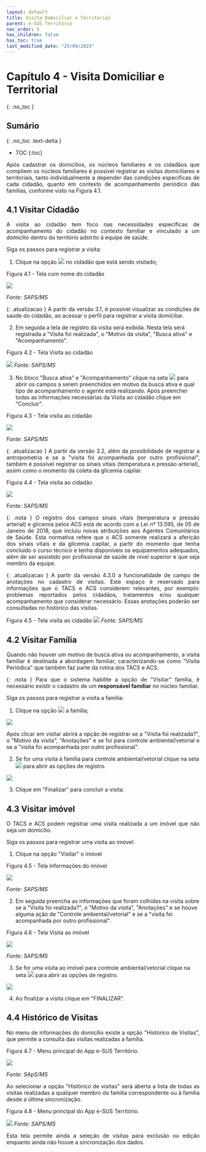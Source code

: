 ```yaml
---
layout: default
title: Visita Domiciliar e Territorial
parent: e-SUS Território
nav_order: 5
has_children: false
has_toc: true
last_modified_date: "25/09/2023"
---
```


<head>
    <style>
        p{text-align:justify};
    </style>
</head>

# Capítulo 4 - Visita Domiciliar e Territorial
{: .no_toc }

## Sumário
{: .no_toc .text-delta }

- TOC
{:toc}

Após cadastrar os domicílios, os núcleos familiares e os cidadãos que compõem os núcleos familiares é possível registrar as visitas domiciliares e territoriais, tanto individualmente a depender das condições específicas de cada cidadão, quanto em contexto de acompanhamento periódico das famílias, conforme visto na Figura 4.1.

## 4.1 Visitar Cidadão

A visita ao cidadão tem foco nas necessidades específicas de acompanhamento do cidadão no contexto familiar e vinculado a um domicílio dentro do território adstrito à equipe de saúde.

Siga os passos para registrar a visita:

1.  Clique na opção ![](media/image95.png) no cidadão que está sendo visitado;

Figura 4.1 - Tela com nome do cidadão

![](media/image96.png)

*Fonte: SAPS/MS*

{: .atualizacao }
A partir da versão 3.1, é possível visualizar as condições de saúde do cidadão, ao acessar o perfil para registrar a visita domiciliar.

2.  Em seguida a tela de registro da visita será exibida. Nesta tela será registrada a "Visita foi realizada", o "Motivo da visita", "Busca ativa" e "Acompanhamento".

Figura 4.2 - Tela Visita ao cidadão

![](media/image98.png)
*Fonte: SAPS/MS*

3.  No bloco "Busca ativa" e "Acompanhamento" clique na seta ![](media/image99.png) para abrir os campos a serem preenchidos em motivo da busca ativa e qual tipo de acompanhamento o agente está realizando. Após preencher todas as informações necessárias da Visita ao cidadão clique em "Concluir".

Figura 4.3 - Tela visita ao cidadão

![](media/image100.png)

*Fonte: SAPS/MS*

{: .atualizacao }
A partir da versão 3.2, além da possibilidade de registrar a antropometria e se a "visita foi acompanhada por outro profissional", também é possível registrar os sinais vitais (temperatura e pressão arterial), assim como o momento da coleta da glicemia capilar.

Figura 4.4 - Tela visita ao cidadão

![](media/image118.png)

*Fonte: SAPS/MS*

{: .nota }
O registro dos campos sinais vitais (temperatura e pressão arterial) e glicemia pelos ACS está de acordo com a Lei nº 13.595, de 05 de Janeiro de 2018, que incluiu novas atribuições aos Agentes Comunitários de Saúde. Esta normativa refere que o ACS somente realizará a aferição dos sinais vitais e da glicemia capilar, a partir do momento que tenha concluído o curso técnico e tenha disponíveis os equipamentos adequados, além de ser assistido por profissional de saúde de nível superior e que seja membro da equipe. 

{: .atualizacao }
A partir da versão 4.3.0 a funcionalidade de campo de anotações no cadastro de visitas. Este espaço é reservado para informações que o TACS e ACS considerem relevantes, por exemplo: problemas reportados pelos cidadãos, tratamentos e/ou qualquer acompanhamento que considerar necessário. Essas anotações poderão ser consultadas no histórico das visitas.  

Figura 4.5 - Tela visita ao cidadão
![](media/image119.png)
*Fonte: SAPS/MS*
## 4.2 Visitar Família
Quando não houver um motivo de busca ativa ou acompanhamento, a visita familiar é destinada a abordagem familiar, caracterizando-se como "Visita Periódica" que também faz parte da rotina dos TACS e ACS.

{: .nota }
Para que o sistema habilite a opção de "Visitar" família, é necessário existir o cadastro de um **responsável familiar** no núcleo familiar.

Siga os passos para registrar a visita a família:

1.  Clique na opção ![](media/image95.png) a família;

![](media/image35.png)

Após clicar em visitar abrirá a opção de registrar se a "Visita foi realizada?", o "Motivo da visita", "Anotações" e se foi para controle ambiental/vetorial e se a "visita foi acompanhada por outro profissional".

2.  Se for uma visita à família para controle ambiental/vetorial clique na seta ![](media/image99.png) para abrir as opções de registro.

![](media/image101.png)

3.  Clique em "Finalizar" para concluir a visita.

## 4.3 Visitar imóvel

O TACS e ACS podem registrar uma visita realizada a um imóvel que não seja um domicílio.

Siga os passos para registrar uma visita ao imóvel:

1.  Clique na opção "Visitar" o imóvel

Figura 4.5 - Tela Informações do imóvel

![](media/image102.png)

*Fonte: SAPS/MS*

2.  Em seguida preencha as informações que foram colhidas na visita sobre se a "Visita foi realizada?", o "Motivo da visita", "Anotações" e se houve alguma ação de "Controle ambiental/vetorial" e se a "visita foi acompanhada por outro profissional".

Figura 4.6 - Tela Visita ao imóvel

![](media/image103.png)

*Fonte: SAPS/MS*

3.  Se for uma visita ao imóvel para controle ambiental/vetorial clique na seta ![](media/image99.png) para abrir as opções de registro.

![](media/image101.png)

4.  Ao finalizar a visita clique em "FINALIZAR".

## 4.4 Histórico de Visitas

No menu de informações do domicílio existe a opção "Histórico de Visitas", que permite a consulta das visitas realizadas a família.

Figura 4.7 - Menu principal do App e-SUS Território.

![](media/image104.png)

*Fonte: SApS/MS*

Ao selecionar a opção "Histórico de visitas" será aberta a lista de todas as visitas realizadas a qualquer membro da família correspondente ou à família desde a última sincronização.

Figura 4.8 - Menu principal do App e-SUS Território.

![](media/image105.png)
*Fonte: SAPS/MS*

Esta tela permite ainda a seleção de visitas para exclusão ou edição enquanto ainda não houve a sincronização dos dados.